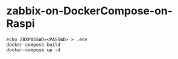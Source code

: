 # zabbix-on-DockerCompose-on-Raspi
```
echo ZBXPASSWD=<PASSWD> > .env
docker-compose build
docker-compose up -d
```
